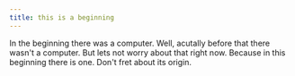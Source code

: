```yaml
---
title: this is a beginning
---
```


In the beginning there was a computer. Well, acutally before that there wasn't a
computer. But lets not worry about that right now. Because in this beginning
there is one. Don't fret about its origin.
